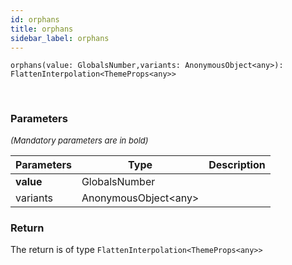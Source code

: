 ```yaml
---
id: orphans
title: orphans
sidebar_label: orphans
---
```


```tsx
orphans(value: GlobalsNumber,variants: AnonymousObject<any>): FlattenInterpolation<ThemeProps<any>>
```
<br/>



### Parameters

<font size="2"><i>(Mandatory parameters are in bold)</i></font>

| Parameters | Type | Description |
| --------- | ---- | ----------- |
| **value** | GlobalsNumber |  |
| variants | AnonymousObject<any\> |  |


### Return



The return is of type <code>FlattenInterpolation<ThemeProps<any\>\></code>